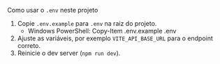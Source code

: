 Como usar o `.env` neste projeto

1. Copie `.env.example` para `.env` na raiz do projeto.
   - Windows PowerShell: Copy-Item .env.example .env
2. Ajuste as variáveis, por exemplo `VITE_API_BASE_URL` para o endpoint correto.
3. Reinicie o dev server (`npm run dev`).

